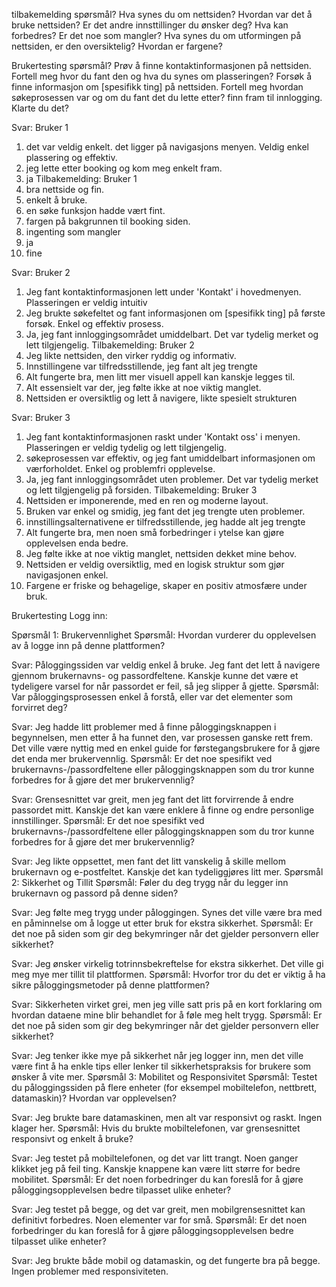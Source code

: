 tilbakemelding spørsmål?
Hva synes du om nettsiden?
Hvordan var det å bruke nettsiden?
Er det andre innsttillinger du ønsker deg?
Hva kan forbedres?
Er det noe som mangler?
Hva synes du om utformingen på nettsiden, er den oversiktelig?
Hvordan er fargene?

Brukertesting spørsmål?
Prøv å finne kontaktinformasjonen på nettsiden. Fortell meg hvor du fant den og hva du synes om plasseringen?
Forsøk å finne informasjon om [spesifikk ting] på nettsiden. Fortell meg hvordan søkeprosessen var og om du fant det du lette etter?
finn fram til innlogging. Klarte du det?

Svar: Bruker 1
1. det var veldig enkelt. det ligger på navigasjons menyen. Veldig enkel plassering og effektiv.
3. jeg lette etter booking og kom meg enkelt fram.
5. ja
Tilbakemelding: Bruker 1
1. bra nettside og fin.
2. enkelt å bruke.
3. en søke funksjon hadde vært fint.
4. fargen på bakgrunnen til booking siden.
5. ingenting som mangler
6. ja
7. fine

Svar: Bruker 2
1. Jeg fant kontaktinformasjonen lett under 'Kontakt' i hovedmenyen. Plasseringen er veldig intuitiv
2. Jeg brukte søkefeltet og fant informasjonen om [spesifikk ting] på første forsøk. Enkel og effektiv prosess.
3. Ja, jeg fant innloggingsområdet umiddelbart. Det var tydelig merket og lett tilgjengelig.
Tilbakemelding: Bruker 2
1. Jeg likte nettsiden, den virker ryddig og informativ.
2. Innstillingene var tilfredsstillende, jeg fant alt jeg trengte
3. Alt fungerte bra, men litt mer visuell appell kan kanskje legges til.
4. Alt essensielt var der, jeg følte ikke at noe viktig manglet.
5. Nettsiden er oversiktlig og lett å navigere, likte spesielt strukturen

Svar: Bruker 3
1. Jeg fant kontaktinformasjonen raskt under 'Kontakt oss' i menyen. Plasseringen er veldig tydelig og lett tilgjengelig.
2. søkeprosessen var effektiv, og jeg fant umiddelbart informasjonen om værforholdet. Enkel og problemfri opplevelse.
3. Ja, jeg fant innloggingsområdet uten problemer. Det var tydelig merket og lett tilgjengelig på forsiden.
Tilbakemelding: Bruker 3
1. Nettsiden er imponerende, med en ren og moderne layout.
2. Bruken var enkel og smidig, jeg fant det jeg trengte uten problemer.
3. innstillingsalternativene er tilfredsstillende, jeg hadde alt jeg trengte
4. Alt fungerte bra, men noen små forbedringer i ytelse kan gjøre opplevelsen enda bedre.
5. Jeg følte ikke at noe viktig manglet, nettsiden dekket mine behov.
6. Nettsiden er veldig oversiktlig, med en logisk struktur som gjør navigasjonen enkel.
7. Fargene er friske og behagelige, skaper en positiv atmosfære under bruk.



Brukertesting Logg inn: 

Spørsmål 1: Brukervennlighet
Spørsmål: Hvordan vurderer du opplevelsen av å logge inn på denne plattformen?

Svar: Påloggingssiden var veldig enkel å bruke. Jeg fant det lett å navigere gjennom brukernavns- og passordfeltene. Kanskje kunne det være et tydeligere varsel for når passordet er feil, så jeg slipper å gjette.
Spørsmål: Var påloggingsprosessen enkel å forstå, eller var det elementer som forvirret deg?

Svar: Jeg hadde litt problemer med å finne påloggingsknappen i begynnelsen, men etter å ha funnet den, var prosessen ganske rett frem. Det ville være nyttig med en enkel guide for førstegangsbrukere for å gjøre det enda mer brukervennlig.
Spørsmål: Er det noe spesifikt ved brukernavns-/passordfeltene eller påloggingsknappen som du tror kunne forbedres for å gjøre det mer brukervennlig?

Svar: Grensesnittet var greit, men jeg fant det litt forvirrende å endre passordet mitt. Kanskje det kan være enklere å finne og endre personlige innstillinger.
Spørsmål: Er det noe spesifikt ved brukernavns-/passordfeltene eller påloggingsknappen som du tror kunne forbedres for å gjøre det mer brukervennlig?

Svar: Jeg likte oppsettet, men fant det litt vanskelig å skille mellom brukernavn og e-postfeltet. Kanskje det kan tydeliggjøres litt mer.
Spørsmål 2: Sikkerhet og Tillit
Spørsmål: Føler du deg trygg når du legger inn brukernavn og passord på denne siden?

Svar: Jeg følte meg trygg under påloggingen. Synes det ville være bra med en påminnelse om å logge ut etter bruk for ekstra sikkerhet.
Spørsmål: Er det noe på siden som gir deg bekymringer når det gjelder personvern eller sikkerhet?

Svar: Jeg ønsker virkelig totrinnsbekreftelse for ekstra sikkerhet. Det ville gi meg mye mer tillit til plattformen.
Spørsmål: Hvorfor tror du det er viktig å ha sikre påloggingsmetoder på denne plattformen?

Svar: Sikkerheten virket grei, men jeg ville satt pris på en kort forklaring om hvordan dataene mine blir behandlet for å føle meg helt trygg.
Spørsmål: Er det noe på siden som gir deg bekymringer når det gjelder personvern eller sikkerhet?

Svar: Jeg tenker ikke mye på sikkerhet når jeg logger inn, men det ville være fint å ha enkle tips eller lenker til sikkerhetspraksis for brukere som ønsker å vite mer.
Spørsmål 3: Mobilitet og Responsivitet
Spørsmål: Testet du påloggingssiden på flere enheter (for eksempel mobiltelefon, nettbrett, datamaskin)? Hvordan var opplevelsen?

Svar: Jeg brukte bare datamaskinen, men alt var responsivt og raskt. Ingen klager her.
Spørsmål: Hvis du brukte mobiltelefonen, var grensesnittet responsivt og enkelt å bruke?

Svar: Jeg testet på mobiltelefonen, og det var litt trangt. Noen ganger klikket jeg på feil ting. Kanskje knappene kan være litt større for bedre mobilitet.
Spørsmål: Er det noen forbedringer du kan foreslå for å gjøre påloggingsopplevelsen bedre tilpasset ulike enheter?

Svar: Jeg testet på begge, og det var greit, men mobilgrensesnittet kan definitivt forbedres. Noen elementer var for små.
Spørsmål: Er det noen forbedringer du kan foreslå for å gjøre påloggingsopplevelsen bedre tilpasset ulike enheter?

Svar: Jeg brukte både mobil og datamaskin, og det fungerte bra på begge. Ingen problemer med responsiviteten.

